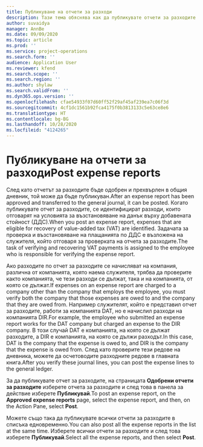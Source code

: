 ```yaml
---
title: Публикуване на отчети за разходи
description: Тази тема обяснява как да публикувате отчети за разходите.
author: suvaidya
manager: AnnBe
ms.date: 09/09/2020
ms.topic: article
ms.prod: ''
ms.service: project-operations
ms.search.form: ''
audience: Application User
ms.reviewer: kfend
ms.search.scope: ''
ms.search.region: ''
ms.author: shylaw
ms.search.validFrom: ''
ms.dyn365.ops.version: ''
ms.openlocfilehash: cfae54933f07d60ff52f29af45af239ea7c06f3d
ms.sourcegitcommit: 4cf1dc1561b92fca4175f0b3813133c5e63ce8e6
ms.translationtype: HT
ms.contentlocale: bg-BG
ms.lasthandoff: 10/28/2020
ms.locfileid: "4124265"
---
```

# <a name="post-expense-reports"></a><span data-ttu-id="50415-103">Публикуване на отчети за разходи</span><span class="sxs-lookup"><span data-stu-id="50415-103">Post expense reports</span></span>

<span data-ttu-id="50415-104">След като отчетът за разходите бъде одобрен и прехвърлен в общия дневник, той може да бъде публикуван.</span><span class="sxs-lookup"><span data-stu-id="50415-104">After an expense report has been approved and transferred to the general journal, it can be posted.</span></span> <span data-ttu-id="50415-105">Когато публикувате отчет за разходите, се идентифицират разходи, които отговарят на условията за възстановяване на данък върху добавената стойност (ДДС).</span><span class="sxs-lookup"><span data-stu-id="50415-105">When you post an expense report, expenses that are eligible for recovery of value-added tax (VAT) are identified.</span></span> <span data-ttu-id="50415-106">Задачата за проверка и възстановяване на плащанията по ДДС е възложена на служителя, който отговаря за проверката на отчета за разходите.</span><span class="sxs-lookup"><span data-stu-id="50415-106">The task of verifying and recovering VAT payments is assigned to the employee who is responsible for verifying the expense report.</span></span>

<span data-ttu-id="50415-107">Ако разходите по отчет за разходите се начисляват на компания, различна от компанията, която наема служителя, трябва да проверите както компанията, че тези разходи се дължат, така и на компанията, от която се дължат.</span><span class="sxs-lookup"><span data-stu-id="50415-107">If expenses on an expense report are charged to a company other than the company that employs the employee, you must verify both the company that those expenses are owed to and the company that they are owed from.</span></span> <span data-ttu-id="50415-108">Например служителят, който е представил отчет за разходите, работи за компанията DAT, но е начислил разходи на компанията DIR.</span><span class="sxs-lookup"><span data-stu-id="50415-108">For example, the employee who submitted an expense report works for the DAT company but charged an expense to the DIR company.</span></span> <span data-ttu-id="50415-109">В този случай DAT е компанията, на която се дължат разходите, а DIR е компанията, на която се дължи разходът.</span><span class="sxs-lookup"><span data-stu-id="50415-109">In this case, DAT is the company that the expense is owed to, and DIR is the company that the expense is owed from.</span></span> <span data-ttu-id="50415-110">След като проверите тези редове на дневника, можете да осчетоводите разходните редове в главната книга.</span><span class="sxs-lookup"><span data-stu-id="50415-110">After you verify these journal lines, you can post the expense lines to the general ledger.</span></span>

<span data-ttu-id="50415-111">За да публикувате отчет за разходите, на страницата **Одобрени отчети за разходите** изберете отчета за разходите и след това в панела за действие изберете **Публикувай**.</span><span class="sxs-lookup"><span data-stu-id="50415-111">To post an expense report, on the **Approved expense reports** page, select the expense report, and then, on the Action Pane, select **Post**.</span></span>

<span data-ttu-id="50415-112">Можете също така да публикувате всички отчети за разходите в списъка едновременно.</span><span class="sxs-lookup"><span data-stu-id="50415-112">You can also post all the expense reports in the list at the same time.</span></span> <span data-ttu-id="50415-113">Изберете всички отчети за разходите и след това изберете **Публикувай**.</span><span class="sxs-lookup"><span data-stu-id="50415-113">Select all the expense reports, and then select **Post**.</span></span>
